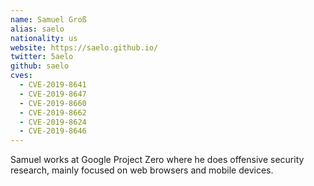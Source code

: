 ```yaml
---
name: Samuel Groß
alias: saelo
nationality: us
website: https://saelo.github.io/
twitter: 5aelo
github: saelo
cves:
  - CVE-2019-8641
  - CVE-2019-8647
  - CVE-2019-8660
  - CVE-2019-8662
  - CVE-2019-8624
  - CVE-2019-8646
---
```

Samuel works at Google Project Zero where he does offensive security research, mainly focused on web browsers and mobile devices.
